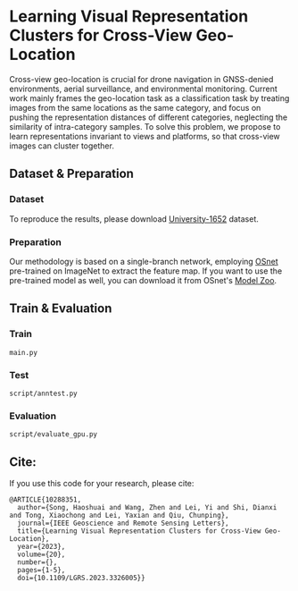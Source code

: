 # Learning Visual Representation Clusters for Cross-View Geo-Location
Cross-view geo-location is crucial for drone navigation in GNSS-denied environments, aerial surveillance, and environmental monitoring. Current work mainly frames the geo-location task as a classification task by treating images from the same locations as the same category, and focus on pushing the representation distances of different categories, neglecting the similarity of intra-category samples. To solve this problem, we propose to learn representations invariant to views and platforms, so that cross-view images can cluster together.
## Dataset & Preparation
### Dataset
To reproduce the results, please download [University-1652](https://github.com/layumi/University1652-Baseline) dataset.
### Preparation
Our methodology is based on a single-branch network, employing [OSnet](https://github.com/KaiyangZhou/deep-person-reid) pre-trained on ImageNet to extract the feature map. 
If you want to use the pre-trained model as well, you can download it from OSnet's [Model Zoo](https://kaiyangzhou.github.io/deep-person-reid/MODEL_ZOO.html).
## Train & Evaluation
### Train
```  
main.py
```
### Test
```  
script/anntest.py
```
### Evaluation
```
script/evaluate_gpu.py
```
## Cite:
If you use this code for your research, please cite:
```
@ARTICLE{10288351,
  author={Song, Haoshuai and Wang, Zhen and Lei, Yi and Shi, Dianxi and Tong, Xiaochong and Lei, Yaxian and Qiu, Chunping},
  journal={IEEE Geoscience and Remote Sensing Letters}, 
  title={Learning Visual Representation Clusters for Cross-View Geo-Location}, 
  year={2023},
  volume={20},
  number={},
  pages={1-5},
  doi={10.1109/LGRS.2023.3326005}}
```

